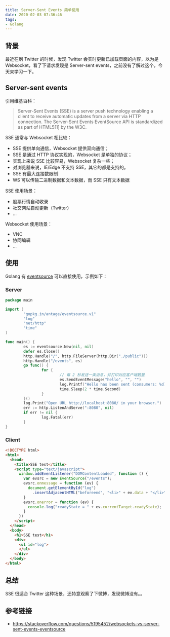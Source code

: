 ```yaml
---
title: Server-Sent Events 简单使用
date: 2020-02-03 07:36:46
tags:
- Golang
---
```


## 背景

最近在刷 Twitter 的时候，发现 Twitter 会实时更新已加载页面的内容，以为是 Websocket，看了下请求发现是 Server-sent events，之前没有了解过这个，今天来学习一下。

## Server-sent events

引用维基百科：

> Server-Sent Events (SSE) is a server push technology enabling a client to receive automatic updates from a server via HTTP connection. The Server-Sent Events EventSource API is standardized as part of HTML5[1] by the W3C. 


SSE 通常与 Websocket 相比较：
* SSE 提供单向通信，Websocket 提供双向通信；
* SSE 是通过 HTTP 协议实现的，Websocket 是单独的协议；
* 实现上来说 SSE 比较容易，Websocket 复杂一些；
* 对浏览器来说，IE/Edge 不支持 SSE，其它的都是支持的。
* SSE 有最大连接数限制
* WS 可以传输二进制数据和文本数据，而 SSE 只有文本数据

SSE 使用场景：
* 股票行情自动收录
* 社交网站自动更新（Twitter）
* ...

Websocket 使用场景：
* VNC
* 协同编辑
* ...



## 使用

Golang 有 [eventsource](https://github.com/antage/eventsource) 可以直接使用，示例如下：

### Server

```go
package main

import (
        "gopkg.in/antage/eventsource.v1"
        "log"
        "net/http"
        "time"
)

func main() {
        es := eventsource.New(nil, nil)
        defer es.Close()
        http.Handle("/", http.FileServer(http.Dir("./public")))
        http.Handle("/events", es)
        go func() {
                for {
                        // 每 2 秒发送一条消息，并打印对应客户端数量
                        es.SendEventMessage("hello", "", "")
                        log.Printf("Hello has been sent (consumers: %d)", es.ConsumersCount())
                        time.Sleep(2 * time.Second)
                }
        }()
        log.Print("Open URL http://localhost:8080/ in your browser.")
        err := http.ListenAndServe(":8080", nil)
        if err != nil {
                log.Fatal(err)
        }
}
```


### Client

```html
<!DOCTYPE html>
<html>
  <head>
    <title>SSE test</title>
    <script type="text/javascript">
      window.addEventListener("DOMContentLoaded", function () {
        var evsrc = new EventSource("/events");
        evsrc.onmessage = function (ev) {
          document.getElementById("log")
            .insertAdjacentHTML("beforeend", "<li>" + ev.data + "</li>");
        }
        evsrc.onerror = function (ev) {
          console.log("readyState = " + ev.currentTarget.readyState);
        }
      })
    </script>
  </head>
  <body>
    <h1>SSE test</h1>
    <div>
      <ul id="log">
      </ul>
    </div>
  </body>
</html>
```

## 总结

SSE 很适合 Twitter 这种场景，还特意观察了下微博，发现微博没有。。


## 参考链接

* https://stackoverflow.com/questions/5195452/websockets-vs-server-sent-events-eventsource